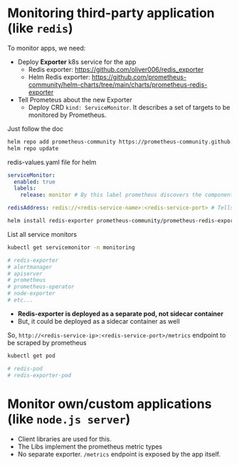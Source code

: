 # Monitoring third-party application (like `redis`)

To monitor apps, we need:
- Deploy **Exporter** k8s service for the app
  - Redis exporter: https://github.com/oliver006/redis_exporter
  - Helm Redis exporter: https://github.com/prometheus-community/helm-charts/tree/main/charts/prometheus-redis-exporter
- Tell Prometeus about the new Exporter
  - Deploy CRD `kind: ServiceMonitor`. It describes a set of targets to be monitored by Prometheus.

Just follow the doc
```bash
helm repo add prometheus-community https://prometheus-community.github.io/helm-charts
helm repo update
```
redis-values.yaml file for helm
```yaml
serviceMonitor:
  enabled: true
  labels:
    release: monitor # By this label prometheus discovers the component

redisAddress: redis://<redis-service-name>:<redis-service-port> # Tells to the exporter where the redis is
```
```bash
helm install redis-exporter prometheus-community/prometheus-redis-exporter -f redis-values.yaml
```

List all service monitors
```bash
kubectl get servicemonitor -n monitoring

# redis-exporter
# alertmanager
# apiserver
# prometheus
# prometheus-operator
# node-exporter
# etc...
```

- **Redis-exporter is deployed as a separate pod, not sidecar container**
- But, it could be deployed as a sidecar container as well

So, `http://<redis-service-ip>:<redis-service-port>/metrics` endpoint to be scraped by prometheus

```bash
kubectl get pod

# redis-pod
# redis-exporter-pod
```

# Monitor own/custom applications (like `node.js server`)

- Client libraries are used for this.
- The Libs implement the prometheus metric types
- No separate exporter. `/metrics` endpoint is exposed by the app itself.
